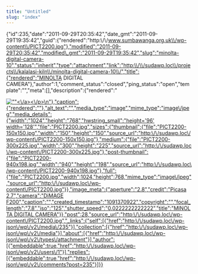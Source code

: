```yaml
---
title: "Untitled"
slug: "index"
---
```


{"id":235,"date":"2011-09-29T20:35:42","date\_gmt":"2011-09-29T19:35:42","guid":{"rendered":"http:\\/\\/www.sumbawanga.org.uk\\/wp-content\\/PICT2200.jpg"},"modified":"2011-09-29T20:35:42","modified\_gmt":"2011-09-29T19:35:42","slug":"minolta-digital-camera-10","status":"inherit","type":"attachment","link":"http:\\/\\/sudawp.loc\\/projects\\/kalalasi-kiln\\/minolta-digital-camera-10\\/","title":{"rendered":"MINOLTA DIGITAL CAMERA"},"author":1,"comment\_status":"closed","ping\_status":"open","template":"","meta":\[\],"description":{"rendered":"

[![\"\"](\"http:\/\/sudawp.loc\/wp-content\/PICT2200-300x225.jpg\")<\\/a><\\/p>\\n"},"caption":{"rendered":""},"alt\_text":"","media\_type":"image","mime\_type":"image\\/jpeg","media\_details":{"width":"1024","height":"768","hwstring\_small":"height='96' width='128'","file":"PICT2200.jpg","sizes":{"thumbnail":{"file":"PICT2200-150x150.jpg","width":"150","height":"150","source\_url":"http:\\/\\/sudawp.loc\\/wp-content\\/PICT2200-150x150.jpg"},"medium":{"file":"PICT2200-300x225.jpg","width":"300","height":"225","source\_url":"http:\\/\\/sudawp.loc\\/wp-content\\/PICT2200-300x225.jpg"},"post-thumbnail":{"file":"PICT2200-940x198.jpg","width":"940","height":"198","source\_url":"http:\\/\\/sudawp.loc\\/wp-content\\/PICT2200-940x198.jpg"},"full":{"file":"PICT2200.jpg","width":1024,"height":768,"mime\_type":"image\\/jpeg","source\_url":"http:\\/\\/sudawp.loc\\/wp-content\\/PICT2200.jpg"}},"image\_meta":{"aperture":"2.8","credit":"Picasa 2.7","camera":"DiMAGE F200","caption":"","created\_timestamp":"1091370922","copyright":"","focal\_length":"7.8","iso":"125","shutter\_speed":"0.0222222222222","title":"MINOLTA DIGITAL CAMERA"}},"post":28,"source\_url":"http:\\/\\/sudawp.loc\\/wp-content\\/PICT2200.jpg","\_links":{"self":\[{"href":"http:\\/\\/sudawp.loc\\/wp-json\\/wp\\/v2\\/media\\/235"}\],"collection":\[{"href":"http:\\/\\/sudawp.loc\\/wp-json\\/wp\\/v2\\/media"}\],"about":\[{"href":"http:\\/\\/sudawp.loc\\/wp-json\\/wp\\/v2\\/types\\/attachment"}\],"author":\[{"embeddable":true,"href":"http:\\/\\/sudawp.loc\\/wp-json\\/wp\\/v2\\/users\\/1"}\],"replies":\[{"embeddable":true,"href":"http:\\/\\/sudawp.loc\\/wp-json\\/wp\\/v2\\/comments?post=235"}\]}}](http:\/\/sudawp.loc\/wp-content\/PICT2200.jpg)